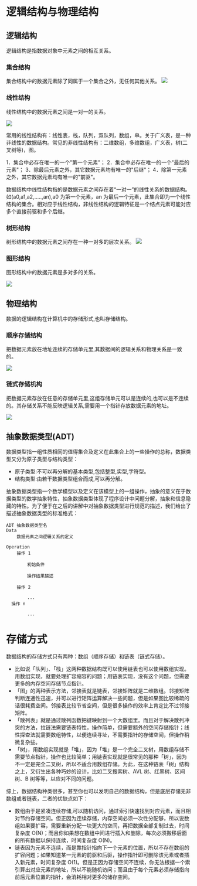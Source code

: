 # 逻辑结构与物理结构

## 逻辑结构

逻辑结构是指数据对象中元素之间的相互关系。

### 集合结构

集合结构中的数据元素除了同属于一个集合之外，无任何其他关系。
![](http://upload-images.jianshu.io/upload_images/1803268-77e3fdff97532cd8.png?imageMogr2/auto-orient/strip%7CimageView2/2/w/1240)

### 线性结构

线性结构中的数据元素之间是一对一的关系。

![](http://upload-images.jianshu.io/upload_images/1803268-d366e20da67537fa.png?imageMogr2/auto-orient/strip%7CimageView2/2/w/1240)

常用的线性结构有：线性表，栈，队列，双队列，数组，串。关于广义表，是一种非线性的数据结构。常见的非线性结构有：二维数组，多维数组，广义表，树(二叉树等)，图。

1．集合中必存在唯一的一个"第一个元素"；
2．集合中必存在唯一的一个"最后的元素"；
3．除最后元素之外，其它数据元素均有唯一的"后继"；
4．除第一元素之外，其它数据元素均有唯一的"前驱"。

数据结构中线性结构指的是数据元素之间存在着“一对一”的线性关系的数据结构。如(a0,a1,a2,.....,an),a0 为第一个元素，an 为最后一个元素，此集合即为一个线性结构的集合。相对应于线性结构，非线性结构的逻辑特征是一个结点元素可能对应多个直接前驱和多个后继。

### 树形结构

树形结构中的数据元素之间存在一种一对多的层次关系。
![](http://upload-images.jianshu.io/upload_images/1803268-d42fb250a59a8eda.png?imageMogr2/auto-orient/strip%7CimageView2/2/w/1240)

### 图形结构

图形结构中的数据元素是多对多的关系。

![](http://upload-images.jianshu.io/upload_images/1803268-f284fa1fb9d30a69.png?imageMogr2/auto-orient/strip%7CimageView2/2/w/1240)

## 物理结构

数据的逻辑结构在计算机中的存储形式,也叫存储结构。

### 顺序存储结构

把数据元素放在地址连续的存储单元里,其数据间的逻辑关系和物理关系是一致的。

![](http://upload-images.jianshu.io/upload_images/1803268-7a24c13913014bce.png?imageMogr2/auto-orient/strip%7CimageView2/2/w/1240)

### 链式存储机构

把数据元素存放在任意的存储单元里,这组存储单元可以是连续的,也可以是不连续的。其存储关系不能反映逻辑关系,需要用一个指针存放数据元素的地址。

![](http://upload-images.jianshu.io/upload_images/1803268-2ea85aade196df43.png?imageMogr2/auto-orient/strip%7CimageView2/2/w/1240)

## 抽象数据类型(ADT)

数据类型指一组性质相同的值得集合及定义在此集合上的一些操作的总称，数据类型又分为原子类型与结构类型：

- 原子类型:不可以再分解的基本类型,包括整型,实型,字符型。
- 结构类型:由若干数据类型组合而成,可以再分解。

抽象数据类型指一个数学模型以及定义在该模型上的一组操作，抽象的意义在于数据类型的数学抽象特性，抽象数据类型体现了程序设计中问题分解，抽象和信息隐藏的特性。为了便于在之后的讲解中对抽象数据类型进行规范的描述，我们给出了描述抽象数据类型的标准格式：

```
ADT 抽象数据类型名
Data
    数据元素之间逻辑关系的定义

Operation
    操作 1

        初始条件

        操作结果描述

    操作 2

        ...
  操作 n

        ...
```

# 存储方式

数据结构的存储方式只有两种：数组（顺序存储）和链表（链式存储）。

- 比如说「队列」、「栈」这两种数据结构既可以使用链表也可以使用数组实现。用数组实现，就要处理扩容缩容的问题；用链表实现，没有这个问题，但需要更多的内存空间存储节点指针。
- 「图」的两种表示方法，邻接表就是链表，邻接矩阵就是二维数组。邻接矩阵判断连通性迅速，并可以进行矩阵运算解决一些问题，但是如果图比较稀疏的话很耗费空间。邻接表比较节省空间，但是很多操作的效率上肯定比不过邻接矩阵。
- 「散列表」就是通过散列函数把键映射到一个大数组里。而且对于解决散列冲突的方法，拉链法需要链表特性，操作简单，但需要额外的空间存储指针；线性探查法就需要数组特性，以便连续寻址，不需要指针的存储空间，但操作稍微复杂些。
- 「树」，用数组实现就是「堆」，因为「堆」是一个完全二叉树，用数组存储不需要节点指针，操作也比较简单；用链表实现就是很常见的那种「树」，因为不一定是完全二叉树，所以不适合用数组存储。为此，在这种链表「树」结构之上，又衍生出各种巧妙的设计，比如二叉搜索树、AVL 树、红黑树、区间树、B 树等等，以应对不同的问题。

综上，数据结构种类很多，甚至你也可以发明自己的数据结构，但是底层存储无非数组或者链表，二者的优缺点如下：

- 数组由于是紧凑连续存储,可以随机访问，通过索引快速找到对应元素，而且相对节约存储空间。但正因为连续存储，内存空间必须一次性分配够，所以说数组如果要扩容，需要重新分配一块更大的空间，再把数据全部复制过去，时间复杂度 O(N)；而且你如果想在数组中间进行插入和删除，每次必须搬移后面的所有数据以保持连续，时间复杂度 O(N)。
- 链表因为元素不连续，而是靠指针指向下一个元素的位置，所以不存在数组的扩容问题；如果知道某一元素的前驱和后驱，操作指针即可删除该元素或者插入新元素，时间复杂度 O(1)。但是正因为存储空间不连续，你无法根据一个索引算出对应元素的地址，所以不能随机访问；而且由于每个元素必须存储指向前后元素位置的指针，会消耗相对更多的储存空间。
